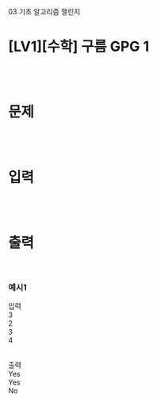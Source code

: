 03 기초 알고리즘 챌린지
# [LV1][수학] 구름 GPG 1
<br>
<br>

# 문제

<br>
<br>

# 입력

<br>
<br>

# 출력

<br>

### 예시1
입력<br>
3<br>
2<br>
3<br>
4<br>
<br>

출력<br>
Yes<br>
Yes<br>
No<br>
<br>